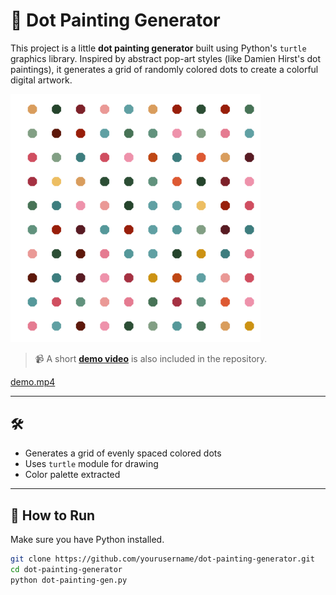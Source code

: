 # 🎨 Dot Painting Generator 

This project is a little **dot painting generator** built using Python's `turtle` graphics library. Inspired by abstract pop-art styles (like Damien Hirst's dot paintings), it generates a grid of randomly colored dots to create a colorful digital artwork.

<img src="image.png" alt="Dot Painting Screenshot" width="400"/>


> 📹 A short [**demo video**](demo.mp4) is also included in the repository.

[demo.mp4](https://github.com/user-attachments/assets/c6a310c5-b1c7-4587-b1d0-47e255109fae)

---

## 🛠 

- Generates a grid of evenly spaced colored dots
- Uses `turtle` module for drawing
- Color palette extracted

---

## 📂 How to Run

Make sure you have Python installed.

```bash
git clone https://github.com/yourusername/dot-painting-generator.git
cd dot-painting-generator
python dot-painting-gen.py

